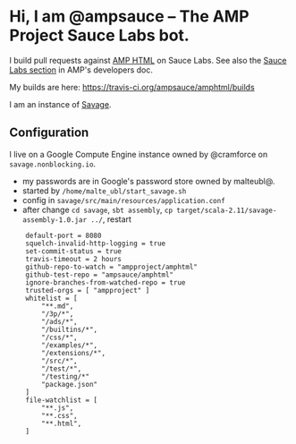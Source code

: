 # Hi, I am @ampsauce – The AMP Project Sauce Labs bot.

I build pull requests against [AMP HTML](https://github.com/ampproject/amphtml) on Sauce Labs. See also the [Sauce Labs section](https://github.com/ampproject/amphtml/blob/master/DEVELOPING.md#saucelabs) in AMP's developers doc.

My builds are here: https://travis-ci.org/ampsauce/amphtml/builds

I am an instance of [Savage](https://github.com/twbs/savage).

## Configuration

I live on a Google Compute Engine instance owned by @cramforce on `savage.nonblocking.io`.

- my passwords are in Google's password store owned by malteubl@.
- started by `/home/malte_ubl/start_savage.sh`
- config in `savage/src/main/resources/application.conf`
- after change `cd savage`, `sbt assembly`, `cp target/scala-2.11/savage-assembly-1.0.jar ../`, restart

```
    default-port = 8080
    squelch-invalid-http-logging = true
    set-commit-status = true
    travis-timeout = 2 hours
    github-repo-to-watch = "ampproject/amphtml"
    github-test-repo = "ampsauce/amphtml"
    ignore-branches-from-watched-repo = true
    trusted-orgs = [ "ampproject" ]
    whitelist = [
        "**.md",
        "/3p/*",
        "/ads/*",
        "/builtins/*",
        "/css/*",
        "/examples/*",
        "/extensions/*",
        "/src/*",
        "/test/*",
        "/testing/*"
        "package.json"
    ]
    file-watchlist = [
        "**.js",
        "**.css",
        "**.html",
    ]
```
